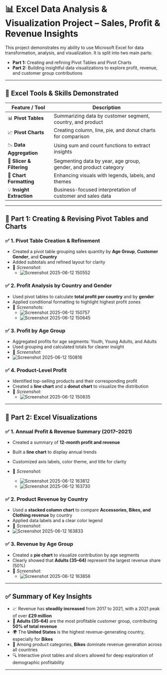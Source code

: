 # 📊 Excel Data Analysis & Visualization Project – Sales, Profit & Revenue Insights

This project demonstrates my ability to use Microsoft Excel for data transformation, analysis, and visualization. It is split into two main parts:

- **Part 1:** Creating and refining Pivot Tables and Pivot Charts
- **Part 2:** Building insightful data visualizations to explore profit, revenue, and customer group contributions

---

## 🧰 Excel Tools & Skills Demonstrated

| Feature / Tool             | Description |
|---------------------------|-------------|
| 📊 **Pivot Tables**        | Summarizing data by customer segment, country, and product |
| 📈 **Pivot Charts**        | Creating column, line, pie, and donut charts for comparison |
| 📉 **Data Aggregation**    | Using sum and count functions to extract insights |
| 🧠 **Slicer & Filtering**  | Segmenting data by year, age group, gender, and product category |
| 🎨 **Chart Formatting**    | Enhancing visuals with legends, labels, and themes |
| 💡 **Insight Extraction**  | Business-focused interpretation of customer and sales data |

---

## 📂 Part 1: Creating & Revising Pivot Tables and Charts

### ✅ 1. Pivot Table Creation & Refinement
- Created a pivot table grouping sales quantity by **Age Group**, **Customer Gender**, and **Country**
- Added subtotals and refined layout for clarity
- 📸 *Screenshot:*  
  - ![Screenshot 2025-06-12 150552](https://github.com/user-attachments/assets/6497d62f-625d-4839-8f8d-ffaa6eee2522)



### ✅ 2. Profit Analysis by Country and Gender
- Used pivot tables to calculate **total profit per country** and by **gender**
- Applied conditional formatting to highlight highest profit zones
- 📸 *Screenshots:*  
  - ![Screenshot 2025-06-12 150757](https://github.com/user-attachments/assets/5af9cb9f-bcf9-42f8-b020-7c09f33797ff)
  - ![Screenshot 2025-06-12 150645](https://github.com/user-attachments/assets/8440a870-b44b-4f58-8653-c51e3d0adfb0)



### ✅ 3. Profit by Age Group
  - Aggregated profits for age segments: Youth, Young Adults, and Adults
  - Used grouping and calculated totals for clearer insight
  - 📸 *Screenshot:*  
  - ![Screenshot 2025-06-12 150816](https://github.com/user-attachments/assets/1c6b19ed-1da7-488b-8d2f-5028278a63cf)

  

### ✅ 4. Product-Level Profit
- Identified top-selling products and their corresponding profit
- Created a **line chart** and a **donut chart** to visualize the distribution
- 📸 *Screenshot:*  
  - ![Screenshot 2025-06-12 150835](https://github.com/user-attachments/assets/e0d8e3bf-9e2d-4239-8981-840513c596b7)


---

## 📂 Part 2: Excel Visualizations

### ✅ 1. Annual Profit & Revenue Summary (2017–2021)
- Created a summary of **12-month profit and revenue**
- Built a **line chart** to display annual trends
- Customized axis labels, color theme, and title for clarity
- 📸 *Screenshot:*  
 
  - ![Screenshot 2025-06-12 163812](https://github.com/user-attachments/assets/afc106d5-3cf1-42f1-afb0-3758f7fa2089)
  - ![Screenshot 2025-06-12 163730](https://github.com/user-attachments/assets/4eb1aa7b-2426-4c04-a3a4-e34cf76fed53)


### ✅ 2. Product Revenue by Country
- Used a **stacked column chart** to compare **Accessories, Bikes, and Clothing revenue** by country
- Applied data labels and a clear color legend
- 📸 *Screenshot:*  
- ![Screenshot 2025-06-12 163833](https://github.com/user-attachments/assets/a8eea423-5293-4b71-bd02-edc58695e63d)

  

### ✅ 3. Revenue by Age Group
- Created a **pie chart** to visualize contribution by age segments
- Clearly showed that **Adults (35–64)** represent the largest revenue share (50%)
- 📸 *Screenshot:*  
  - ![Screenshot 2025-06-12 163856](https://github.com/user-attachments/assets/e66a615e-f655-4349-936d-af334c53cf0d)

---

## ✅ Summary of Key Insights

- 📈 Revenue has **steadily increased** from 2017 to 2021, with a 2021 peak of over **£29 million**
- 💼 **Adults (35–64)** are the most profitable customer group, contributing **50% of total revenue**
- 🌍 The **United States** is the highest revenue-generating country, especially for **Bikes**
- 🧢 Among product categories, **Bikes** dominate revenue generation across all countries
- 🔍 Interactive pivot tables and slicers allowed for deep exploration of demographic profitability

---


